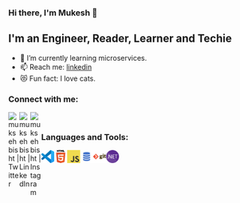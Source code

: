 ### Hi there, I'm Mukesh 👋

## I'm an Engineer, Reader, Learner and Techie

- 🌱 I’m currently learning microservices.
- 📫 Reach me: [linkedin]
- :heart_eyes_cat: Fun fact: I love cats.

### Connect with me:

[<img align="left" alt="muksehbisht | Twitter" width="22px" src="https://cdn.jsdelivr.net/npm/simple-icons@v3/icons/twitter.svg" />][twitter]
[<img align="left" alt="muksehbisht | LinkedIn" width="22px" src="https://cdn.jsdelivr.net/npm/simple-icons@v3/icons/linkedin.svg" />][linkedin]
[<img align="left" alt="muksehbisht | Instagram" width="22px" src="https://cdn.jsdelivr.net/npm/simple-icons@v3/icons/instagram.svg" />][instagram]

<br />

### Languages and Tools:

<img align="left" alt="Visual Studio Code" width="26px" src="https://raw.githubusercontent.com/github/explore/80688e429a7d4ef2fca1e82350fe8e3517d3494d/topics/visual-studio-code/visual-studio-code.png" />
<img align="left" alt="HTML5" width="26px" src="https://raw.githubusercontent.com/github/explore/80688e429a7d4ef2fca1e82350fe8e3517d3494d/topics/html/html.png" />
<img align="left" alt="JavaScript" width="26px" src="https://raw.githubusercontent.com/github/explore/80688e429a7d4ef2fca1e82350fe8e3517d3494d/topics/javascript/javascript.png" />
<img align="left" alt="SQL" width="26px" src="https://raw.githubusercontent.com/github/explore/80688e429a7d4ef2fca1e82350fe8e3517d3494d/topics/sql/sql.png" />
<img align="left" alt="Git" width="26px" src="https://raw.githubusercontent.com/github/explore/80688e429a7d4ef2fca1e82350fe8e3517d3494d/topics/git/git.png" />
<img align="left" alt="Git" width="26px" src="https://raw.githubusercontent.com/github/explore/80688e429a7d4ef2fca1e82350fe8e3517d3494d/topics/dotnet/dotnet.png" />
<br />
<br />


[linkedin]: https://www.linkedin.com/in/mukesh-bisht/
[twitter]: https://twitter.com/_mbisht
[instagram]: https://instagram.com/_mbisht
